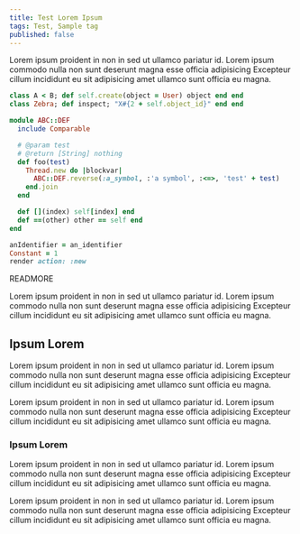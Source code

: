 ```yaml
---
title: Test Lorem Ipsum
tags: Test, Sample tag
published: false
---
```


Lorem ipsum proident in non in sed ut ullamco pariatur id. Lorem ipsum commodo nulla non sunt deserunt magna esse officia adipisicing Excepteur cillum incididunt eu sit adipisicing amet ullamco sunt officia eu magna.

```ruby
class A < B; def self.create(object = User) object end end
class Zebra; def inspect; "X#{2 + self.object_id}" end end

module ABC::DEF
  include Comparable

  # @param test
  # @return [String] nothing
  def foo(test)
    Thread.new do |blockvar|
      ABC::DEF.reverse(:a_symbol, :'a symbol', :<=>, 'test' + test)
    end.join
  end

  def [](index) self[index] end
  def ==(other) other == self end
end

anIdentifier = an_identifier
Constant = 1
render action: :new
```

READMORE

Lorem ipsum proident in non in sed ut ullamco pariatur id. Lorem ipsum commodo nulla non sunt deserunt magna esse officia adipisicing Excepteur cillum incididunt eu sit adipisicing amet ullamco sunt officia eu magna.

## Ipsum Lorem

Lorem ipsum proident in non in sed ut ullamco pariatur id. Lorem ipsum commodo nulla non sunt deserunt magna esse officia adipisicing Excepteur cillum incididunt eu sit adipisicing amet ullamco sunt officia eu magna.

Lorem ipsum proident in non in sed ut ullamco pariatur id. Lorem ipsum commodo nulla non sunt deserunt magna esse officia adipisicing Excepteur cillum incididunt eu sit adipisicing amet ullamco sunt officia eu magna.


### Ipsum Lorem

Lorem ipsum proident in non in sed ut ullamco pariatur id. Lorem ipsum commodo nulla non sunt deserunt magna esse officia adipisicing Excepteur cillum incididunt eu sit adipisicing amet ullamco sunt officia eu magna.

Lorem ipsum proident in non in sed ut ullamco pariatur id. Lorem ipsum commodo nulla non sunt deserunt magna esse officia adipisicing Excepteur cillum incididunt eu sit adipisicing amet ullamco sunt officia eu magna.

